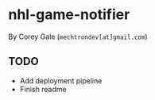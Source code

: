 # nhl-game-notifier

By Corey Gale (`mechtrondev[at]gmail.com`)

## TODO

- Add deployment pipeline
- Finish readme

